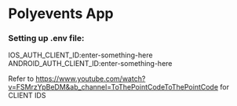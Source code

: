 # Polyevents App

### Setting up .env file:

IOS_AUTH_CLIENT_ID:enter-something-here
ANDROID_AUTH_CLIENT_ID:enter-something-here

Refer to https://www.youtube.com/watch?v=FSMrzYpBeDM&ab_channel=ToThePointCodeToThePointCode for CLIENT IDS


